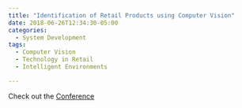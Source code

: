 ```yaml
---
title: "Identification of Retail Products using Computer Vision"
date: 2018-06-26T12:34:30-05:00
categories:
  - System Development
tags:
  - Computer Vision
  - Technology in Retail
  - Intelligent Environments

---
```



Check out the [Conference][URL] 

[URL]:  https://www.utb.edu.co/13ccc